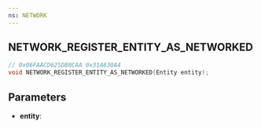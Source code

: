 ```yaml
---
ns: NETWORK
---
```

## NETWORK_REGISTER_ENTITY_AS_NETWORKED

```c
// 0x06FAACD625D80CAA 0x31A630A4
void NETWORK_REGISTER_ENTITY_AS_NETWORKED(Entity entity);
```

## Parameters
* **entity**:
